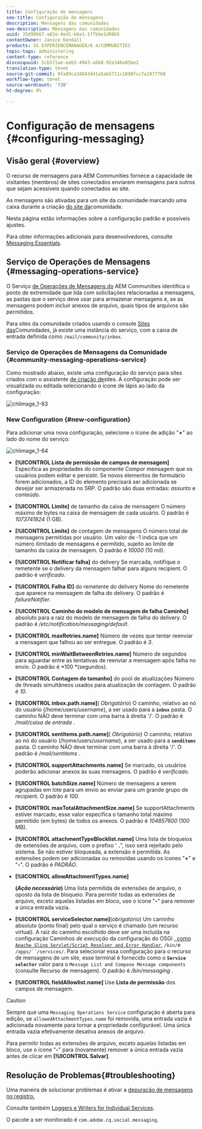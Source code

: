 ```yaml
---
title: Configuração de mensagens
seo-title: Configuração de mensagens
description: Mensagens das comunidades
seo-description: Mensagens das comunidades
uuid: 35d98667-a82e-4ed1-b6a1-1ffbbe1d08b5
contentOwner: Janice Kendall
products: SG_EXPERIENCEMANAGER/6.4/COMMUNITIES
topic-tags: administering
content-type: reference
discoiquuid: 5cb571ae-eeb5-4943-a6b8-92e346e85be2
translation-type: tm+mt
source-git-commit: 9fa89ca34843d41a5ab5711c1090fcc7a1077760
workflow-type: tm+mt
source-wordcount: '728'
ht-degree: 0%

---
```



# Configuração de mensagens {#configuring-messaging}

## Visão geral {#overview}

O recurso de mensagens para AEM Communities fornece a capacidade de visitantes (membros) de sites conectados enviarem mensagens para outros que sejam acessíveis quando conectados ao site.

As mensagens são ativadas para um site da comunidade marcando uma caixa durante a criação [do site da](sites-console.md)comunidade.

Nesta página estão informações sobre a configuração padrão e possíveis ajustes.

Para obter informações adicionais para desenvolvedores, consulte [Messaging Essentials](essentials-messaging.md).

## Serviço de Operações de Mensagens {#messaging-operations-service}

O Serviço [de Operações de Mensagens do](http://localhost:4502/system/console/configMgr/com.adobe.cq.social.messaging.client.endpoints.impl.MessagingOperationsServiceImpl) AEM Communities identifica o ponto de extremidade que lida com solicitações relacionadas a mensagens, as pastas que o serviço deve usar para armazenar mensagens e, se as mensagens podem incluir anexos de arquivo, quais tipos de arquivos são permitidos.

Para sites da comunidade criados usando o console [Sites das](sites-console.md)Comunidades, já existe uma instância do serviço, com a caixa de entrada definida como `/mail/community/inbox`.

### Serviço de Operações de Mensagens da Comunidade {#community-messaging-operations-service}

Como mostrado abaixo, existe uma configuração do serviço para sites criados com o assistente [de criação de](sites-console.md)sites. A configuração pode ser visualizada ou editada selecionando o ícone de lápis ao lado da configuração:

![chlimage_1-63](assets/chlimage_1-63.png)

### New Configuration {#new-configuration}

Para adicionar uma nova configuração, selecione o ícone de adição &quot;**+**&quot; ao lado do nome do serviço:

![chlimage_1-64](assets/chlimage_1-64.png)

* **[!UICONTROL Lista de permissão de campos de mensagem]** Especifica as propriedades do componente Compor mensagem que os usuários podem editar e persistir. Se novos elementos de formulário forem adicionados, a ID do elemento precisará ser adicionada se desejar ser armazenada no SRP. O padrão são duas entradas: 
*assunto* e *conteúdo*.

* **[!UICONTROL Limite]** de tamanho da caixa de mensagem O número máximo de bytes na caixa de mensagem de cada usuário. O padrão é 
*1073741824* (1 GB).

* **[!UICONTROL Limite]** de contagem de mensagens O número total de mensagens permitidas por usuário. Um valor de -1 indica que um número ilimitado de mensagens é permitido, sujeito ao limite de tamanho da caixa de mensagem. O padrão é 
*10000* (10 mil).

* **[!UICONTROL Notificar falha]** do delivery Se marcada, notifique o remetente se o delivery da mensagem falhar para alguns recipient. O padrão é 
*verificado*.

* **[!UICONTROL Falha ID]** do remetente do delivery Nome do remetente que aparece na mensagem de falha do delivery. O padrão é 
*failureNotifier*.

* **[!UICONTROL Caminho do modelo de mensagem de falha Caminho]** absoluto para a raiz do modelo de mensagem de falha do delivery. O padrão é 
*/etc/notification/messaging/default*.

* **[!UICONTROL maxRetries.name]** Número de vezes que tentar reenviar a mensagem que falhou ao ser entregue. O padrão é 
*3*.

* **[!UICONTROL minWaitBetweenRetries.name]** Número de segundos para aguardar entre as tentativas de reenviar a mensagem após falha no envio. O padrão é *100 *(segundos).

* **[!UICONTROL Contagem do tamanho]** do pool de atualizações Número de threads simultâneos usados para atualização de contagem. O padrão é 
*10*.

* **[!UICONTROL inbox.path.name]**(
*Obrigatório*) O caminho, relativo ao nó do usuário (/home/users/*username*), a ser usado para a **`inbox`** pasta. O caminho NÃO deve terminar com uma barra à direita &#39;/&#39;. O padrão é */mail/caixa de entrada* .

* **[!UICONTROL sentitems.path.name]**(
*Obrigatório*) O caminho, relativo ao nó do usuário (/home/users/*username*), a ser usado para a **`senditems`** pasta. O caminho NÃO deve terminar com uma barra à direita &#39;/&#39;. O padrão é */mail/sentitems* .

* **[!UICONTROL supportAttachments.name]** Se marcado, os usuários poderão adicionar anexos às suas mensagens. O padrão é 
*verificado*.

* **[!UICONTROL batchSize.name]** Número de mensagens a serem agrupadas em lote para um envio ao enviar para um grande grupo de recipient. O padrão é 
*100*.

* **[!UICONTROL maxTotalAttachmentSize.name]** Se supportAttachments estiver marcado, esse valor especifica o tamanho total máximo permitido (em bytes) de todos os anexos. O padrão é 
*104857600* (100 MB).

* **[!UICONTROL attachmentTypeBlocklist.name]** Uma lista de bloqueios de extensões de arquivo, com o prefixo &#39;
**.**&quot;, isso será rejeitado pelo sistema. Se não estiver bloqueada, a extensão é permitida. As extensões podem ser adicionadas ou removidas usando os ícones &quot;**+**&quot; e &quot;**-**&quot;. O padrão é *PADRÃO*.

* **[!UICONTROL allowAttachmentTypes.name]**

   **(*Ação necessária*)** Uma lista permitida de extensões de arquivo, o oposto da lista de bloqueio. Para permitir todas as extensões de arquivo, exceto aquelas listadas em bloco, use o ícone &quot;**-**&quot; para remover a única entrada vazia.

* **[!UICONTROL serviceSelector.name]**(*obrigatório*) Um caminho absoluto (ponto final) pelo qual o serviço é chamado (um recurso virtual). A raiz do caminho escolhido deve ser uma incluída na configuração Caminhos *de execução* da configuração do OSGi [ , como `Apache Sling Servlet/Script Resolver and Error Handler`](http://localhost:4502/system/console/configMgr/org.apache.sling.servlets.resolver.SlingServletResolver), `/bin/`e `/apps/``/services/`. Para selecionar essa configuração para o recurso de mensagens de um site, esse terminal é fornecido como o **`Service selector`** valor para o `Message List and Compose Message components` (consulte Recurso [](configure-messaging.md)de mensagem). O padrão é */bin/messaging* .

* **[!UICONTROL fieldAllowlist.name]** Use 
**Lista de permissão** dos campos de mensagem.

>[!CAUTION]
>
>Sempre que uma `Messaging Operations Service` configuração é aberta para edição, se `allowedAttachmentTypes.name` foi removida, uma entrada vazia é adicionada novamente para tornar a propriedade configurável. Uma única entrada vazia efetivamente desativa anexos de arquivo.
>
>Para permitir todas as extensões de arquivo, exceto aquelas listadas em bloco, use o ícone &quot;**-**&quot; para (novamente) remover a única entrada vazia antes de clicar em **[!UICONTROL Salvar]**.

## Resolução de Problemas{#troubleshooting}

Uma maneira de solucionar problemas é ativar a [depuração de mensagens no registro.](../../help/sites-administering/troubleshooting.md)

Consulte também [Loggers e Writers for Individual Services](../../help/sites-deploying/configure-logging.md#loggers-and-writers-for-individual-services).

O pacote a ser monitorado é `com.adobe.cq.social.messaging`.
